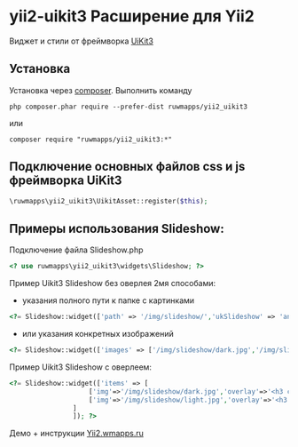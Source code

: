 # yii2-uikit3 Расширение для Yii2
Виджет и стили от фреймворка [UiKit3](http://getuikit.com/) 

Установка 
------------------------------------

Установка через [composer](http://getcomposer.org/download/). Выполнить команду

```
php composer.phar require --prefer-dist ruwmapps/yii2_uikit3
```
или

```
composer require "ruwmapps/yii2_uikit3:*"
```
Подключение основных файлов css и js фреймворка UiKit3
-------------

```php
\ruwmapps\yii2_uikit3\UikitAsset::register($this);
```

Примеры использования Slideshow:
----------

Подключение файла Slideshow.php

```php
<? use ruwmapps\yii2_uikit3\widgets\Slideshow; ?>
```
Пример Uikit3 Slideshow без оверлея 2мя способами:
 * указания полного пути к папке с картинками
```php
<?= Slideshow::widget(['path' => '/img/slideshow/','ukSlideshow' => 'animation:fade; autoplay:true; autoplay-interval: 3000','downLi' => 1]); ?>
```
 * или указания конкретных изображений
```php
<?= Slideshow::widget(['images' => ['/img/slideshow/dark.jpg','/img/slideshow/light.jpg'],'ukSlideshow' => 'animation:fade; autoplay:true; autoplay-interval: 3000','downLi' => 1]); ?>
```
Пример Uikit3 Slideshow с оверлеем:

```php
<?= Slideshow::widget(['items' => [
                    ['img'=>'/img/slideshow/dark.jpg','overlay'=>'<h3 class="uk-margin-remove">Заголовок</h3><p class="uk-margin-remove">Текст к первой картинке.</p>','classOver'=>'uk-position-bottom uk-position-medium uk-text-center uk-light'],
                    ['img'=>'/img/slideshow/light.jpg','overlay'=>'<h3 class="uk-margin-remove">Заголовок</h3><p class="uk-margin-remove">Текст ко второй картинке.</p>','classOver'=>'uk-overlay uk-overlay-primary uk-position-bottom uk-text-center'],
                ]
                ]); ?>
```
Демо + инструкции [Yii2.wmapps.ru](https://yii2.wmapps.ru/uikit)

